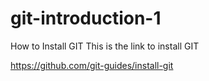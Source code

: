 # git-introduction-1
How to Install GIT
This is the link to install GIT

https://github.com/git-guides/install-git
